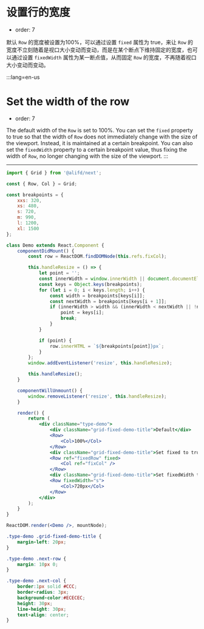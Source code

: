 # 设置行的宽度

- order: 7

默认 `Row` 的宽度被设置为100%，可以通过设置 `fixed` 属性为 true，来让 `Row` 的宽度不立刻随着是视口大小变动而变动，而是在某个断点下维持固定的宽度，也可以通过设置 `fixedWidth` 属性为某一断点值，从而固定 `Row` 的宽度，不再随着视口大小变动而变动。

:::lang=en-us
# Set the width of the row

- order: 7

The default width of the `Row` is set to 100%. You can set the `fixed` property to true so that the width of `Row` does not immediately change with the size of the viewport. Instead, it is maintained at a certain breakpoint. You can also set the `fixedWidth` property to a certain breakpoint value, thus fixing the width of `Row`, no longer changing with the size of the viewport.
:::

------

````jsx
import { Grid } from '@alifd/next';

const { Row, Col } = Grid;

const breakpoints = {
    xxs: 320,
    xs: 480,
    s: 720,
    m: 990,
    l: 1200,
    xl: 1500
};

class Demo extends React.Component {
    componentDidMount() {
        const row = ReactDOM.findDOMNode(this.refs.fixCol);

        this.handleResize = () => {
            let point = '';
            const innerWidth = window.innerWidth || document.documentElement.clientWidth || document.body.clientWidth;
            const keys = Object.keys(breakpoints);
            for (let i = 0; i < keys.length; i++) {
                const width = breakpoints[keys[i]];
                const nextWidth = breakpoints[keys[i + 1]];
                if (innerWidth > width && (innerWidth < nextWidth || !nextWidth)) {
                    point = keys[i];
                    break;
                }
            }

            if (point) {
                row.innerHTML = `${breakpoints[point]}px`;
            }
        };
        window.addEventListener('resize', this.handleResize);

        this.handleResize();
    }

    componentWillUnmount() {
        window.removeListener('resize', this.handleResize);
    }

    render() {
        return (
            <div className="type-demo">
                <div className="grid-fixed-demo-title">Default</div>
                <Row>
                    <Col>100%</Col>
                </Row>
                <div className="grid-fixed-demo-title">Set fixed to true</div>
                <Row ref="fixedRow" fixed>
                    <Col ref="fixCol" />
                </Row>
                <div className="grid-fixed-demo-title">Set fixedWidth to 's'</div>
                <Row fixedWidth="s">
                    <Col>720px</Col>
                </Row>
            </div>
        );
    }
}

ReactDOM.render(<Demo />, mountNode);
````

````css
.type-demo .grid-fixed-demo-title {
    margin-left: 20px;
}

.type-demo .next-row {
    margin: 10px 0;
}

.type-demo .next-col {
    border:1px solid #CCC;
    border-radius: 3px;
    background-color:#ECECEC;
    height: 30px;
    line-height: 30px;
    text-align: center;
}
````
